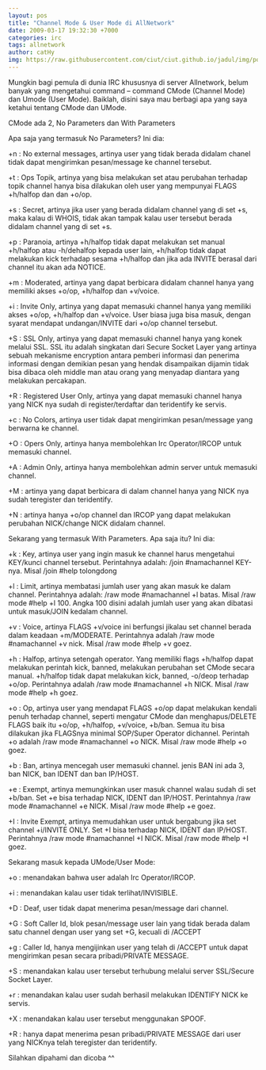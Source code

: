 ```yaml
---
layout: pos
title: "Channel Mode & User Mode di AllNetwork"
date: 2009-03-17 19:32:30 +7000
categories: irc
tags: allnetwork
author: catHy
img: https://raw.githubusercontent.com/ciut/ciut.github.io/jadul/img/portfolio-2.jpg
---
```


Mungkin bagi pemula di dunia IRC khususnya di server Allnetwork, belum banyak yang mengetahui command – command CMode (Channel Mode) dan Umode (User Mode). Baiklah, disini saya mau berbagi apa yang saya ketahui tentang CMode dan UMode.

CMode ada 2, No Parameters dan With Parameters

Apa saja yang termasuk No Parameters? Ini dia:

+n : No external messages, artinya user yang tidak berada didalam chanel tidak dapat mengirimkan pesan/message ke channel tersebut.

+t : Ops Topik, artinya yang bisa melakukan set atau perubahan terhadap topik channel hanya bisa dilakukan oleh user yang mempunyai FLAGS +h/halfop dan dan +o/op.

+s : Secret, artinya jika user yang berada didalam channel yang di set +s, maka kalau di WHOIS, tidak akan tampak kalau user tersebut berada didalam channel yang di set +s.

+p : Paranoia, artinya +h/halfop tidak dapat melakukan set manual +h/halfop atau -h/dehalfop kepada user lain, +h/halfop tidak dapat melakukan kick terhadap sesama +h/halfop dan jika ada INVITE berasal dari channel itu akan ada NOTICE.

+m : Moderated, artinya yang dapat berbicara didalam channel hanya yang memiliki akses +o/op, +h/halfop dan +v/voice.

+i : Invite Only, artinya yang dapat memasuki channel hanya yang memiliki akses +o/op, +h/halfop dan +v/voice. User biasa juga bisa masuk, dengan syarat mendapat undangan/INVITE dari +o/op channel tersebut.

+S : SSL Only, artinya yang dapat memasuki channel hanya yang konek melalui SSL. SSL itu adalah singkatan dari Secure Socket Layer yang artinya sebuah mekanisme encryption antara pemberi informasi dan penerima informasi dengan demikian pesan yang hendak disampaikan dijamin tidak bisa dibaca oleh middle man atau orang yang menyadap diantara yang melakukan percakapan.

+R : Registered User Only, artinya yang dapat memasuki channel hanya yang NICK nya sudah di register/terdaftar dan teridentify ke servis.

+c : No Colors, artinya user tidak dapat mengirimkan pesan/message yang berwarna ke channel.

+O : Opers Only, artinya hanya membolehkan Irc Operator/IRCOP untuk memasuki channel.

+A : Admin Only, artinya hanya membolehkan admin server untuk memasuki channel.

+M : artinya yang dapat berbicara di dalam channel hanya yang NICK nya sudah teregister dan teridentify.

+N : artinya hanya +o/op channel dan IRCOP yang dapat melakukan perubahan NICK/change NICK didalam channel.

Sekarang yang termasuk With Parameters. Apa saja itu? Ini dia:

+k : Key, artinya user yang ingin masuk ke channel harus mengetahui KEY/kunci channel tersebut. Perintahnya adalah: /join #namachannel KEY-nya. Misal /join #help tolongdong

+l : Limit, artinya membatasi jumlah user yang akan masuk ke dalam channel. Perintahnya adalah: /raw mode #namachannel +l batas. Misal /raw mode #help +l 100. Angka 100 disini adalah jumlah user yang akan dibatasi untuk masuk/JOIN kedalam channel.

+v : Voice, artinya FLAGS +v/voice ini berfungsi jikalau set channel berada dalam keadaan +m/MODERATE. Perintahnya adalah /raw mode #namachannel +v nick. Misal /raw mode #help +v goez.

+h : Halfop, artinya setengah operator. Yang memiliki flags +h/halfop dapat melakukan perintah kick, banned, melakukan perubahan set CMode secara manual. +h/halfop tidak dapat melakukan kick, banned, -o/deop terhadap +o/op. Perintahnya adalah /raw mode #namachannel +h NICK. Misal /raw mode #help +h goez.

+o : Op, artinya user yang mendapat FLAGS +o/op dapat melakukan kendali penuh terhadap channel, seperti mengatur CMode dan menghapus/DELETE FLAGS baik itu +o/op, +h/halfop, +v/voice, +b/ban. Semua itu bisa dilakukan jika FLAGSnya minimal SOP/Super Operator dichannel. Perintah +o adalah /raw mode #namachannel +o NICK. Misal /raw mode #help +o goez.

+b : Ban, artinya mencegah user memasuki channel. jenis BAN ini ada 3, ban NICK, ban IDENT dan ban IP/HOST.

+e : Exempt, artinya memungkinkan user masuk channel walau sudah di set +b/ban. Set +e bisa terhadap NICK, IDENT dan IP/HOST. Perintahnya /raw mode #namachannel +e NICK. Misal /raw mode #help +e goez.

+I : Invite Exempt, artinya memudahkan user untuk bergabung jika set channel +i/INVITE ONLY. Set +I bisa terhadap NICK, IDENT dan IP/HOST. Perintahnya /raw mode #namachannel +I NICK. Misal /raw mode #help +I goez.

Sekarang masuk kepada UMode/User Mode:

+o : menandakan bahwa user adalah Irc Operator/IRCOP.

+i : menandakan kalau user tidak terlihat/INVISIBLE.

+D : Deaf, user tidak dapat menerima pesan/message dari channel.

+G : Soft Caller Id, blok pesan/message user lain yang tidak berada dalam satu channel dengan user yang set +G, kecuali di /ACCEPT

+g : Caller Id, hanya mengijinkan user yang telah di /ACCEPT untuk dapat mengirimkan pesan secara pribadi/PRIVATE MESSAGE.

+S : menandakan kalau user tersebut terhubung melalui server SSL/Secure Socket Layer.

+r : menandakan kalau user sudah berhasil melakukan IDENTIFY NICK ke servis.

+X : menandakan kalau user tersebut menggunakan SPOOF.

+R : hanya dapat menerima pesan pribadi/PRIVATE MESSAGE dari user yang NICKnya telah teregister dan teridentify.

Silahkan dipahami dan dicoba ^^

